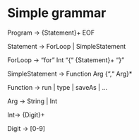 # Simple grammar

Program → {Statement}+ EOF

Statement → ForLoop | SimpleStatement

ForLoop → “for” Int “{“ {Statement}+ “}”

SimpleStatement → Function Arg {“,“ Arg}\*

Function → run | type | saveAs | …

Arg → String | Int

Int→ {Digit}+

Digit → [0-9]
